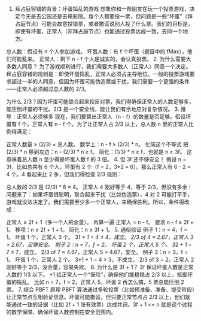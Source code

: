 1. 拜占庭容错的背景：坏蛋捣乱的游戏
想象你和一帮朋友在玩一个投票游戏，决定今天是去公园还是去电影院。每个人都要投一票，但问题是一些“坏蛋”（拜占庭节点）可能会故意投错票，或者撒谎说别人投了什么票。我们的目标是，即使有坏蛋，正常人（非拜占庭节点）也能通过投票达成一致，去同一个地方。

总人数：假设有 n 个人参加游戏。
坏蛋人数：有 f 个坏蛋（题目中的 fMax），他们可能乱来。
正常人：剩下 n - f 个人是诚实的，会认真投票。
2. 为什么需要大多数人同意？
为了游戏顺利进行，我们需要大多数人（正常人）同意一个决定。拜占庭容错的规则是：即使坏蛋捣乱，正常人必须占主导地位。一般的投票游戏要求超过一半的人同意，但因为坏蛋可能伪造票或干扰，我们需要一个更强的条件——正常人必须超过总人数的 2/3。

为什么 2/3？因为坏蛋可能联合起来投反对票，我们得确保正常人的人数足够多，能压倒坏蛋的干扰。2/3 是一个安全线，能让我们有余地应对复杂情况。
3. 推导：正常人必须够多
现在，我们要算出正常人（n - f）的数量是否足够。假设坏蛋有 f 个，正常人有 n - f 个。为了让正常人占 2/3 以上，总人数 n 里的正常人比例得满足：

正常人数量 ≥ (2/3) × 总人数。
数学上：n - f ≥ (2/3) * n。
化简这个不等式
把 (2/3) * n 移到左边：n - (2/3) * n ≥ f。
简化：(1/3) * n ≥ f，也就是 n ≥ 3f。
这意味着总人数 n 至少得是坏蛋人数 f 的 3 倍。
4. 但 3f 还不够安全！
假设 n = 3f，比如总共有 6 个人，坏蛋有 2 个（f = 2，3*2 = 6）。那么正常人有 6 - 2 = 4 个。4 看起来比 2 多，但我们得检查 2/3 规则：

总人数的 2/3 是 (2/3) * 6 ≈ 4。
正常人 4 刚好等于 4，等于 2/3，但没有多余！
问题来了：如果坏蛋很聪明，联合起来干扰（比如伪造票），4 对 2 可能打平手，游戏就没法决定了。我们需要至少多一个正常人，来确保胜利。所以，条件得改成：

正常人 ≥ 2f + 1（多一个人的余量）。
再算一遍
正常人 = n - f。
要求 n - f ≥ 2f + 1。
移项：n ≥ 2f + 1 + f。
简化：n ≥ 3f + 1。
5. 通俗验证
例子 1：n = 4，f = 1。
坏蛋 1 个，正常人 3 个。
3*1 + 1 = 4 ≤ 4，成立。
2/3 of 4 ≈ 2.67，正常人 3 > 2.67，足够安全。
例子 2：n = 7，f = 2。
坏蛋 2 个，正常人 5 个。
3*2 + 1 = 7 ≤ 7，成立。
2/3 of 7 ≈ 4.67，正常人 5 > 4.67，安全。
例子 3：n = 3，f = 1。
坏蛋 1 个，正常人 2 个。
3*1 + 1 = 4 > 3，不成立。
2/3 of 3 = 2，正常人 2 刚好等于 2/3，没余量，容易失败。
6. 为什么是 3f + 1？
3f 保证坏蛋人数是正常人数的 1/3 以下。
+1 给正常人一个“保险”，确保他们能稳稳占 2/3 以上，抵御坏蛋的捣乱。
比如 n = 7，f = 2，正常人 5，坏蛋 2 再怎么搞，5 票总能压倒 2 票。
7. 结合 PBFT 原理
PBFT 算法通过多轮投票（比如预准备、准备、提交阶段）让正常节点互相验证信息。坏蛋可能撒谎，但只要正常节点占 2/3 以上，他们就能通过一致的证据（比如 2f + 1 张有效票）达成共识。3f + 1 <= n 就是这个过程的数学保障，确保坏蛋人数控制在安全范围内。